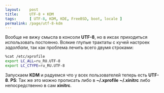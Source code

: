 ```yaml
---
layout:    post
title:     UTF-8 + KDM
tags:      [ UTF-8, KDM, KDE, FreeBSD, boot, locale ]
permalink: /page/utf-8-kdm
---
```


Вообще не вижу смысла в консоли **UTF-8**, но в иксах приходиться использовать постоянно. Всякие глупые трактаты с кучей настроек *задолбали*, так как проблема лечить всего двумя строками:

```bash
%cat /etc/xprofile
export LC_ALL=ru_RU.UTF-8
export LC_CTYPE=ru_RU.UTF-8
```

Запускаем **KDM** и радуемся что у всех пользователей теперь есть **UTF-8**.
**PS**: Так же это можно прописать либо в **~/.xprofile** **~/.xinitrc** либо непосредственно в сам **xinitrc**.
